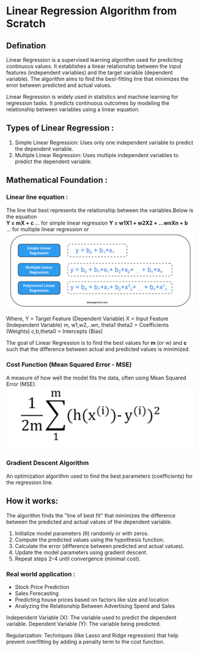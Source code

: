 # Linear Regression Algorithm from Scratch

## Defination
Linear Regression is a supervised learning algorithm used for predicting continuous values. It establishes a linear relationship between the input features (independent variables) and the target variable (dependent variable). The algorithm aims to find the best-fitting line that minimizes the error between predicted and actual values.

Linear Regression is widely used in statistics and machine learning for regression tasks. It predicts continuous outcomes by modeling the relationship between variables using a linear equation.



## Types of Linear Regression :
1. Simple Linear Regression: Uses only one independent variable to predict the dependent variable. 
2. Multiple Linear Regression: Uses multiple independent variables to predict the dependent variable. 





## Mathematical Foundation :
### Linear line equation :
The line that best represents the relationship between the variables.Below is the equation  
            **Y = mX + c** ... for simple linear regression
            **Y = w1X1 + w2X2 + ...wnXn + b** ... for multiple linear regression
            or 
            ![alt text](image.png)

Where,
    Y = Target Feature (Dependent Variable)
    X = Input Feature (Independent Variable) 
    m, w1,w2,..wn, theta1 theta2 = Coefficients (Weights)
    c,b,theta0 = Intercepts (Bias)

The goal of Linear Regression is to find the best values for **m** (or w) and **c** such that the difference between actual and predicted values is minimized.

### Cost Function (Mean Squared Error - MSE)
A measure of how well the model fits the data, often using Mean Squared Error (MSE).
![alt text](image-1.png)

### Gradient Descent Algorithm
An optimization algorithm used to find the best parameters (coefficients) for the regression line. 


## How it works: 
The algorithm finds the "line of best fit" that minimizes the difference between the predicted and actual values of the dependent variable. 

1. Initialize model parameters (θ) randomly or with zeros.
2. Compute the predicted values using the hypothesis function.
3. Calculate the error (difference between predicted and actual values).
4. Update the model parameters using gradient descent.
5. Repeat steps 2–4 until convergence (minimal cost).



### Real world application :
   * Stock Price Prediction
   * Sales Forecasting
   * Predicting house prices based on factors like size and location
   * Analyzing the Relationship Between Advertising Spend and Sales
    

Independent Variable (X): The variable used to predict the dependent variable. 
Dependent Variable (Y): The variable being predicted. 

Regularization: Techniques (like Lasso and Ridge regression) that help prevent overfitting by adding a penalty term to the cost function.
